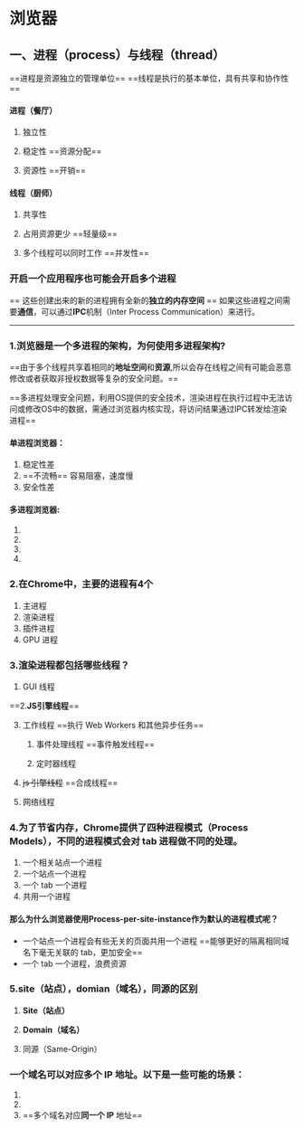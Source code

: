 # 浏览器

## 一、进程（process）与线程（thread）

==进程是资源独立的管理单位==
==线程是执行的基本单位，具有共享和协作性==
#### 进程（餐厅）

1. 独立性

2. 稳定性 ==资源分配==

3. 资源性 ==开销==

#### 线程（厨师）

1. 共享性

2. 占用资源更少 ==轻量级==

3. 多个线程可以同时工作 ==并发性==


### 开启一个应用程序也可能会开启多个进程
== 这些创建出来的新的进程拥有全新的**独立的内存空间** ==
如果这些进程之间需要**通信**，可以通过**IPC**机制（Inter Process Communication）来进行。


---

### 1.浏览器是⼀个多进程的架构，为何使⽤多进程架构?

==由于多个线程共享着相同的**地址空间**和**资源**,所以会存在线程之间有可能会恶意修改或者获取⾮授权数据等复杂的安全问题。==

==多进程处理安全问题，利⽤OS提供的安全技术，渲染进程在执行过程中无法访问或修改OS中的数据，需通过浏览器内核实现，将访问结果通过IPC转发给渲染进程==
#### 单进程浏览器：
 1. 稳定性差
 2. ==不流畅== 容易阻塞，速度慢
 3. 安全性差

#### 多进程浏览器:

1. 
2. 
3. 
4. 



### 2.在Chrome中，主要的进程有4个

1. 主进程
2. 渲染进程
3. 插件进程
4. GPU 进程


### 3.渲染进程都包括哪些线程？
1.  GUI 线程

==2.**JS引擎线程**==

3. 工作线程 ==执行 Web Workers 和其他异步任务==

   1. 事件处理线程 ==事件触发线程==

   2. 定时器线程

4.  ~~js 引擎线程~~ ==合成线程==

5. 网络线程

### 4.为了节省内存，Chrome提供了四种进程模式（Process Models），不同的进程模式会对 tab 进程做不同的处理。

1. 一个相关站点一个进程
2. 一个站点一个进程
3. 一个 tab 一个进程
4. 共用一个进程

#### 那么为什么浏览器使用Process-per-site-instance作为默认的进程模式呢？


- 一个站点一个进程会有些无关的页面共用一个进程 ==能够更好的隔离相同域名下毫无关联的 tab，更加安全==
- 一个 tab 一个进程，浪费资源


### 5.site（站点），domian（域名），同源的区别

1. **Site（站点）**


2. **Domain（域名）**


3. 同源（Same-Origin）


### 一个域名可以对应多个 IP 地址。以下是一些可能的场景：

1. 
2. 
3. ==多个域名对应**同一个 IP** 地址==

